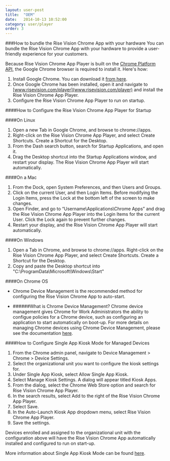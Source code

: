 ```yaml
---
layout: user-post
title:  "OEM"
date:   2014-10-13 10:52:00
category: user/player
order: 3
---
```



###How to bundle the Rise Vision Chrome App with your hardware
You can bundle the Rise Vision Chrome App with your hardware to provide a user-friendly experience for your customers.

Because Rise Vision Chrome App Player is built on the [Chrome Platform API](https://developer.chrome.com/apps/about_apps), the Google Chrome browser is required to install it. Here's how:

1. Install Google Chrome. You can download it [from here](https://www.google.com/chrome/browser/desktop/index.html).
2. Once Google Chrome has been installed, open it and navigate to [www.risevision.com/player](www.risevision.com/player) and install the Rise Vision Chrome App Player.
3. Configure the Rise Vision Chrome App Player to run on startup.

####How to Configure the Rise Vision Chrome App Player for Startup

####On Linux

1. Open a new Tab in Google Chrome, and browse to chrome://apps. 
2. Right-click on the Rise Vision Chrome App Player, and select Create Shortcuts. Create a Shortcut for the Desktop.
3. From the Dash search button, search for Startup Applications, and open it. 
4. Drag the Desktop shortcut into the Startup Applications window, and restart your display. The Rise Vision Chrome App Player will start automatically.

####On a Mac

1. From the Dock, open System Preferences, and then Users and Groups.
2. Click on the current User, and then Login Items. Before modifying the Login Items, press the Lock at the bottom left of the screen to make changes.
3. Open Finder, and go to “Username\Applications\Chrome Apps” and drag the Rise Vision Chrome App Player into the Login Items for the current User. Click the Lock again to prevent further changes.
4. Restart your display, and the Rise Vision Chrome App Player will start automatically.

####On Windows

1. Open a Tab in Chrome, and browse to chrome://apps. Right-click on the Rise Vision Chrome App Player, and select Create Shortcuts. Create a Shortcut for the Desktop.
2. Copy and paste the Desktop shortcut into "C:\ProgramData\Microsoft\Windows\Start"

####On Chrome OS

- Chrome Device Management is the recommended method for configuring the Rise Vision Chrome App to auto-start.

- ######What is Chrome Device Management?
Chrome device management gives Chrome for Work Administrators the ability to configue policies for a Chrome device, such as configuring an application to start automatically on boot-up.
For more details on managing Chrome devices using Chrome Device Management, please see the documentation [here](https://support.google.com/chrome/a/answer/1289314?hl=en).

####How to Configure Single App Kiosk Mode for Managed Devices

1. From the Chrome admin panel, navigate to Device Management > Chrome > Device Settings.
2. Select the organizational unit you want to configure the kiosk settings for.
3. Under Single App Kiosk, select Allow Single App Kiosk.
4. Select Manage Kiosk Settings. A dialog will appear titled Kiosk Apps.
5. From the dialog, select the Chrome Web Store option and search for Rise Vision Chrome App Player.
6. In the search results, select Add to the right of the Rise Vision Chrome App Player.
7. Select Save.
8. In the Auto-Launch Kiosk App dropdown menu, select Rise Vision Chrome App Player.
9. Save the settings.

Devices enrolled and assigned to the organizational unit with the configuration above will have the Rise Vision Chrome App automatically installed and configured to run on start-up.

More information about Single App Kiosk Mode can be found [here](https://support.google.com/chromebook/answer/3134673?hl=en).